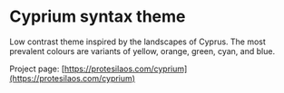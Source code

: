 # Cyprium syntax theme

Low contrast theme inspired by the landscapes of Cyprus. The most prevalent colours are variants of yellow, orange, green, cyan, and blue.

Project page: [https://protesilaos.com/cyprium](https://protesilaos.com/cyprium)
